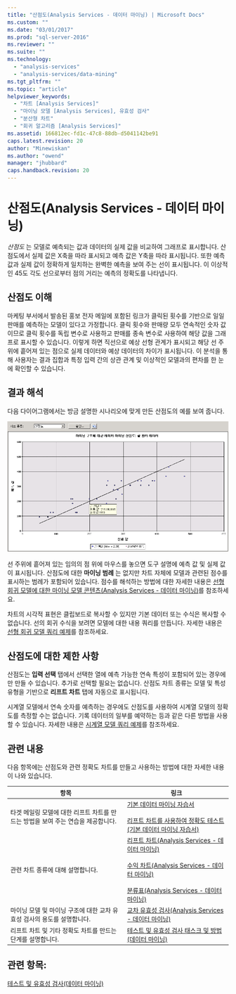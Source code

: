 ```yaml
---
title: "산점도(Analysis Services - 데이터 마이닝) | Microsoft Docs"
ms.custom: ""
ms.date: "03/01/2017"
ms.prod: "sql-server-2016"
ms.reviewer: ""
ms.suite: ""
ms.technology: 
  - "analysis-services"
  - "analysis-services/data-mining"
ms.tgt_pltfrm: ""
ms.topic: "article"
helpviewer_keywords: 
  - "차트 [Analysis Services]"
  - "마이닝 모델 [Analysis Services], 유효성 검사"
  - "분산형 차트"
  - "회귀 알고리즘 [Analysis Services]"
ms.assetid: 166812ec-fd1c-47c8-88db-d5041142be91
caps.latest.revision: 20
author: "Minewiskan"
ms.author: "owend"
manager: "jhubbard"
caps.handback.revision: 20
---
```

# 산점도(Analysis Services - 데이터 마이닝)
  *산점도* 는 모델로 예측되는 값과 데이터의 실제 값을 비교하여 그래프로 표시합니다. 산점도에서 실제 값은 X축을 따라 표시되고 예측 값은 Y축을 따라 표시됩니다. 또한 예측 값과 실제 값이 정확하게 일치하는 완벽한 예측을 보여 주는 선이 표시됩니다. 이 이상적인 45도 각도 선으로부터 점의 거리는 예측의 정확도를 나타냅니다.  
  
## 산점도 이해  
 마케팅 부서에서 발송된 홍보 전자 메일에 포함된 링크가 클릭된 횟수를 기반으로 일일 판매를 예측하는 모델이 있다고 가정합니다. 클릭 횟수와 판매량 모두 연속적인 숫자 값이므로 클릭 횟수를 독립 변수로 사용하고 판매를 종속 변수로 사용하여 해당 값을 그래프로 표시할 수 있습니다. 이렇게 하면 직선으로 예상 선형 관계가 표시되고 해당 선 주위에 흩어져 있는 점으로 실제 데이터와 예상 데이터의 차이가 표시됩니다. 이 분석을 통해 사용자는 결과 집합과 특정 입력 간의 상관 관계 및 이상적인 모델과의 편차를 한 눈에 확인할 수 있습니다.  
  
## 결과 해석  
 다음 다이어그램에서는 방금 설명한 시나리오에 맞게 만든 산점도의 예를 보여 줍니다.  
  
 ![선형 회귀에 대한 산점도의 예](../../analysis-services/data-mining/media/scatterplot-callctr.gif "선형 회귀에 대한 산점도의 예")  
  
 선 주위에 흩어져 있는 임의의 점 위에 마우스를 놓으면 도구 설명에 예측 값 및 실제 값이 표시됩니다. 산점도에 대한 **마이닝 범례** 는 없지만 차트 자체에 모델과 관련된 점수를 표시하는 범례가 포함되어 있습니다. 점수를 해석하는 방법에 대한 자세한 내용은 [선형 회귀 모델에 대한 마이닝 모델 콘텐츠&#40;Analysis Services - 데이터 마이닝&#41;](../../analysis-services/data-mining/mining-model-content-for-linear-regression-models-analysis-services-data-mining.md)를 참조하세요.  
  
 차트의 시각적 표현은 클립보드로 복사할 수 있지만 기본 데이터 또는 수식은 복사할 수 없습니다. 선의 회귀 수식을 보려면 모델에 대한 내용 쿼리를 만듭니다. 자세한 내용은 [선형 회귀 모델 쿼리 예제](../../analysis-services/data-mining/linear-regression-model-query-examples.md)를 참조하세요.  
  
## 산점도에 대한 제한 사항  
 산점도는 **입력 선택** 탭에서 선택한 열에 예측 가능한 연속 특성이 포함되어 있는 경우에만 만들 수 있습니다. 추가로 선택할 필요는 없습니다. 산점도 차트 종류는 모델 및 특성 유형을 기반으로 **리프트 차트** 탭에 자동으로 표시됩니다.  
  
 시계열 모델에서 연속 숫자를 예측하는 경우에도 산점도를 사용하여 시계열 모델의 정확도를 측정할 수는 없습니다. 기록 데이터의 일부를 예약하는 등과 같은 다른 방법을 사용할 수 있습니다. 자세한 내용은 [시계열 모델 쿼리 예제](../../analysis-services/data-mining/time-series-model-query-examples.md)를 참조하세요.  
  
## 관련 내용  
 다음 항목에는 산점도와 관련 정확도 차트를 만들고 사용하는 방법에 대한 자세한 내용이 나와 있습니다.  
  
|항목|링크|  
|------------|-----------|  
|타겟 메일링 모델에 대한 리프트 차트를 만드는 방법을 보여 주는 연습을 제공합니다.|[기본 데이터 마이닝 자습서](../Topic/Basic%20Data%20Mining%20Tutorial.md)<br /><br /> [리프트 차트를 사용하여 정확도 테스트&#40;기본 데이터 마이닝 자습서&#41;](../Topic/Testing%20Accuracy%20with%20Lift%20Charts%20\(Basic%20Data%20Mining%20Tutorial\).md)|  
|관련 차트 종류에 대해 설명합니다.|[리프트 차트&#40;Analysis Services - 데이터 마이닝&#41;](../../analysis-services/data-mining/lift-chart-analysis-services-data-mining.md)<br /><br /> [수익 차트&#40;Analysis Services - 데이터 마이닝&#41;](../../analysis-services/data-mining/profit-chart-analysis-services-data-mining.md)<br /><br /> [분류표&#40;Analysis Services - 데이터 마이닝&#41;](../../analysis-services/data-mining/classification-matrix-analysis-services-data-mining.md)|  
|마이닝 모델 및 마이닝 구조에 대한 교차 유효성 검사의 용도를 설명합니다.|[교차 유효성 검사&#40;Analysis Services - 데이터 마이닝&#41;](../../analysis-services/data-mining/cross-validation-analysis-services-data-mining.md)|  
|리프트 차트 및 기타 정확도 차트를 만드는 단계를 설명합니다.|[테스트 및 유효성 검사 태스크 및 방법&#40;데이터 마이닝&#41;](../../analysis-services/data-mining/testing-and-validation-tasks-and-how-tos-data-mining.md)|  
  
## 관련 항목:  
 [테스트 및 유효성 검사&#40;데이터 마이닝&#41;](../../analysis-services/data-mining/testing-and-validation-data-mining.md)  
  
  